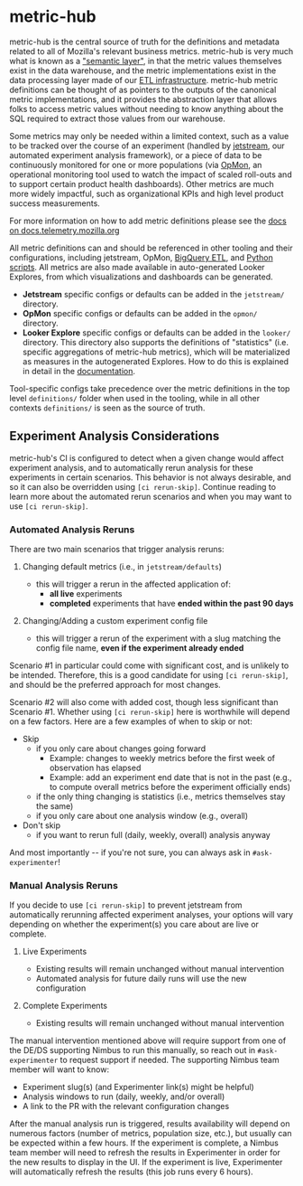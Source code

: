 # metric-hub

metric-hub is the central source of truth for the definitions and metadata related to all of Mozilla's relevant business metrics. metric-hub is very much what is known as a ["semantic layer"](https://www.klipfolio.com/resources/data-stack/metrics-layer-vs-semantic-layer), in that the metric values themselves exist in the data warehouse, and the metric implementations exist in the data processing layer made of our [ETL infrastructure](https://github.com/mozilla/bigquery-etl/). metric-hub metric definitions can be thought of as pointers to the outputs of the canonical metric implementations, and it provides the abstraction layer that allows folks to access metric values without needing to know anything about the SQL required to extract those values from our warehouse.

Some metrics may only be needed within a limited context, such as a value to be tracked over the course of an experiment (handled by [jetstream](https://github.com/mozilla/jetstream), our automated experiment analysis framework), or a piece of data to be continuously monitored for one or more populations (via [OpMon](https://github.com/mozilla/opmon), an operational monitoring tool used to watch the impact of scaled roll-outs and to support certain product health dashboards). Other metrics are much more widely impactful, such as organizational KPIs and high level product success measurements.

For more information on how to add metric definitions please see the [docs on docs.telemetry.mozilla.org](https://docs.telemetry.mozilla.org/concepts/metric_hub.html)

All metric definitions can and should be referenced in other tooling and their configurations, including jetstream, OpMon, [BigQuery ETL](https://docs.telemetry.mozilla.org/concepts/metric_hub.html#using-metrics-in-etl-queries), and [Python scripts](https://docs.telemetry.mozilla.org/concepts/metric_hub.html#using-metrics-in-python-scripts). All metrics are also made available in auto-generated Looker Explores, from which visualizations and dashboards can be generated.

- **Jetstream** specific configs or defaults can be added in the `jetstream/` directory.
- **OpMon** specific configs or defaults can be added in the `opmon/` directory.
- **Looker Explore** specific configs or defaults can be added in the `looker/` directory. This directory also supports the definitions of "statistics" (i.e. specific aggregations of metric-hub metrics), which will be materialized as measures in the autogenerated Explores. How to do this is explained in detail in the [documentation](https://docs.telemetry.mozilla.org/concepts/metric_hub.html#using-metrics-in-looker).

Tool-specific configs take precedence over the metric definitions in the top level `definitions/` folder when used in the tooling, while in all other contexts `definitions/` is seen as the source of truth.


## Experiment Analysis Considerations

metric-hub's CI is configured to detect when a given change would affect experiment analysis, and to automatically rerun analysis for these experiments in certain scenarios. This behavior is not always desirable, and so it can also be overridden using `[ci rerun-skip]`. Continue reading to learn more about the automated rerun scenarios and when you may want to use `[ci rerun-skip]`.

### Automated Analysis Reruns

There are two main scenarios that trigger analysis reruns:

1. Changing default metrics (i.e., in `jetstream/defaults`)
    * this will trigger a rerun in the affected application of:
      * **all live** experiments
      * **completed** experiments that have **ended within the past 90 days**

2. Changing/Adding a custom experiment config file
    * this will trigger a rerun of the experiment with a slug matching the config file name, **even if the experiment already ended**

Scenario #1 in particular could come with significant cost, and is unlikely to be intended. Therefore, this is a good candidate for using `[ci rerun-skip]`, and should be the preferred approach for most changes.

Scenario #2 will also come with added cost, though less significant than Scenario #1. Whether using `[ci rerun-skip]` here is worthwhile will depend on a few factors. Here are a few examples of when to skip or not:
  * Skip
    * if you only care about changes going forward
      * Example: changes to weekly metrics before the first week of observation has elapsed
      * Example: add an experiment end date that is not in the past (e.g., to compute overall metrics before the experiment officially ends)
    * if the only thing changing is statistics (i.e., metrics themselves stay the same)
    * if you only care about one analysis window (e.g., overall)
  * Don't skip
    * if you want to rerun full (daily, weekly, overall) analysis anyway

And most importantly -- if you're not sure, you can always ask in `#ask-experimenter`!


### Manual Analysis Reruns
If you decide to use `[ci rerun-skip]` to prevent jetstream from automatically rerunning affected experiment analyses, your options will vary depending on whether the experiment(s) you care about are live or complete.

1. Live Experiments
    * Existing results will remain unchanged without manual intervention
    * Automated analysis for future daily runs will use the new configuration

2. Complete Experiments
    * Existing results will remain unchanged without manual intervention


The manual intervention mentioned above will require support from one of the DE/DS supporting Nimbus to run this manually, so reach out in `#ask-experimenter` to request support if needed. The supporting Nimbus team member will want to know:
* Experiment slug(s) (and Experimenter link(s) might be helpful)
* Analysis windows to run (daily, weekly, and/or overall)
* A link to the PR with the relevant configuration changes

After the manual analysis run is triggered, results availability will depend on numerous factors (number of metrics, population size, etc.), but usually can be expected within a few hours. If the experiment is complete, a Nimbus team member will need to refresh the results in Experimenter in order for the new results to display in the UI. If the experiment is live, Experimenter will automatically refresh the results (this job runs every 6 hours).

